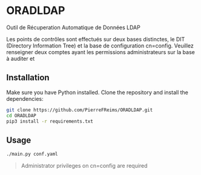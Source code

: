 # ORADLDAP
Outil de Récuperation Automatique de Données LDAP

Les points de contrôles sont effectués sur deux bases distinctes, le DIT (Directory Information Tree) et la base de configuration cn=config.
Veuillez renseigner deux comptes ayant les permissions administrateurs sur la base à auditer et 

## Installation

Make sure you have Python installed. Clone the repository and install the dependencies:

```bash
git clone https://github.com/PierreFReims/ORADLDAP.git
cd ORADLDAP
pip3 install -r requirements.txt
```

## Usage

```bash
./main.py conf.yaml
```

>Administrator privileges on cn=config are required 

